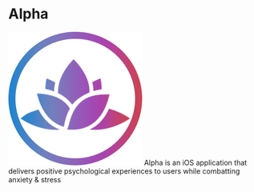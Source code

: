 # Alpha
![alt tag](https://github.com/Yendall/Alpha/blob/master/Alpha/Assets.xcassets/Home_Photos/Home_Logo.imageset/Home_Logo-1.png)
Alpha is an iOS application that delivers positive psychological experiences to users while combatting anxiety &amp; stress
